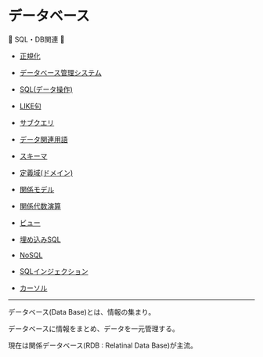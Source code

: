 # データベース

:dog: SQL・DB関連 :dog:

- [正規化](normalization.md)
- [データベース管理システム](dbms.md)
- [SQL(データ操作)](sql.md)
- [LIKE句](like.md)
- [サブクエリ](sub_query.md)

- [データ関連用語](data.md)
- [スキーマ](schema.md)
- [定義域(ドメイン)](domain.md)
- [関係モデル](model.md)
- [関係代数演算](relational_algebra_operations.md)
- [ビュー](view.md)
- [埋め込みSQL](embedded_sql.md)
- [NoSQL](no_sql.md)
- [SQLインジェクション](injection.md)
- [カーソル](cursor.md)

---

データベース(Data Base)とは、情報の集まり。

データベースに情報をまとめ、データを一元管理する。

現在は関係データベース(RDB : Relatinal Data Base)が主流。

